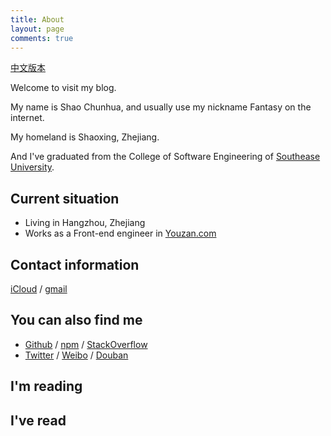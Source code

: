 ```yaml
---
title: About
layout: page
comments: true
---
```


[中文版本](/about/)

Welcome to visit my blog.

My name is Shao Chunhua, and usually use my nickname Fantasy on the internet.

My homeland is Shaoxing, Zhejiang. 

And I've graduated from the College of Software Engineering of  [Southease University](//www.seu.edu.cn).

## Current situation

- Living in Hangzhou, Zhejiang
- Works as a Front-end engineer in [Youzan.com](//youzan.com)

## Contact information

[iCloud](mailto:fantasyshao@icloud.com) / [gmail](maito:forever.fantasy27@gmail.com)

## You can also find me 

- [Github](//github.com/SFantasy) / [npm](//www.npmjs.com/~fantasyshao) / [StackOverflow](//stackoverflow.com/users/1040952/fantasy)
- [Twitter](//twitter.com/ForFantasy) / [Weibo](//weibo.com/shaofantasy) / [Douban](//www.douban.com/fanTasy00)

## I'm reading

<script type="text/javascript" src="http://www.douban.com/service/badge/fanTasy00/?selection=random&amp;picsize=medium&amp;hideself=on&amp;show=dolist&amp;n=12&amp;hidelogo=on&amp;cat=book&amp;columns=6"></script>

## I've read

<script type="text/javascript" src="http://www.douban.com/service/badge/fanTasy00/?selection=latest&amp;picsize=medium&amp;hideself=on&amp;show=collection&amp;n=18&amp;hidelogo=on&amp;cat=book&amp;columns=6"></script>
